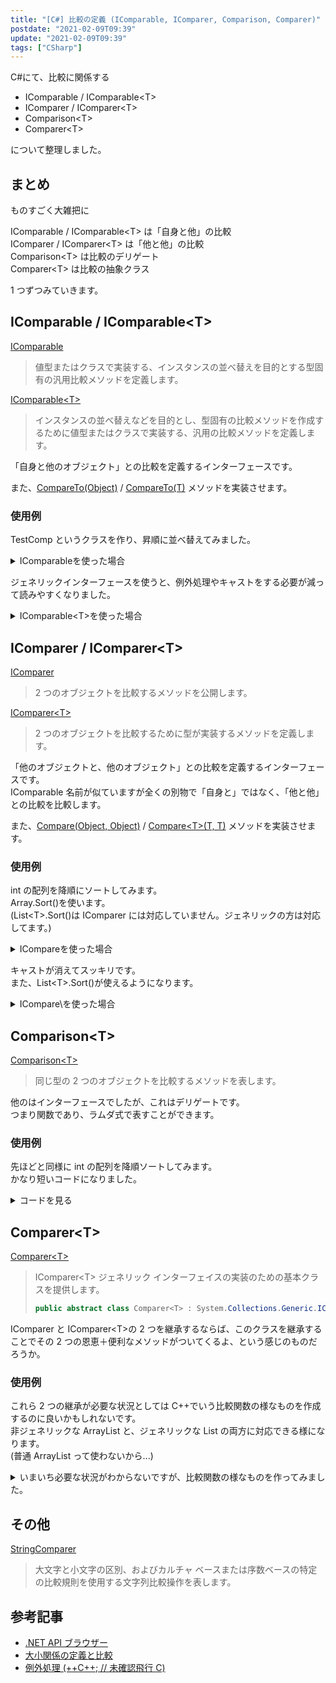 ```yaml
---
title: "[C#] 比較の定義 (IComparable, IComparer, Comparison, Comparer)"
postdate: "2021-02-09T09:39"
update: "2021-02-09T09:39"
tags: ["CSharp"]
---
```


C#にて、比較に関係する

- IComparable / IComparable\<T\>
- IComparer / IComparer\<T\>
- Comparison\<T\>
- Comparer\<T\>

について整理しました。

## まとめ

ものすごく大雑把に

IComparable / IComparable\<T\> は「自身と他」の比較  
IComparer / IComparer\<T\> は「他と他」の比較  
Comparison\<T\> は比較のデリゲート  
Comparer\<T\> は比較の抽象クラス

1 つずつみていきます。

## IComparable / IComparable\<T\>

[IComparable](https://docs.microsoft.com/ja-jp/dotnet/api/system.icomparable?view=net-5.0)

> 値型またはクラスで実装する、インスタンスの並べ替えを目的とする型固有の汎用比較メソッドを定義します。

[IComparable\<T\>](https://docs.microsoft.com/ja-jp/dotnet/api/system.icomparable-1?view=net-5.0)

> インスタンスの並べ替えなどを目的とし、型固有の比較メソッドを作成するために値型またはクラスで実装する、汎用の比較メソッドを定義します。

「自身と他のオブジェクト」との比較を定義するインターフェースです。

また、[CompareTo(Object)](https://docs.microsoft.com/ja-jp/dotnet/api/system.icomparable.compareto?view=net-5.0) / [CompareTo(T)](https://docs.microsoft.com/ja-jp/dotnet/api/system.icomparable-1.compareto?view=net-5.0) メソッドを実装させます。

### 使用例

TestComp というクラスを作り、昇順に並べ替えてみました。

<details>
  <summary>IComparableを使った場合</summary>

```cs
public class Program {
    public static void Main() {
        var t = new List<TestComp>() {
            new TestComp(10), new TestComp(1), new TestComp(5)
        };
        t.Sort();
        foreach(var x in t) Console.Write(x.x + " "); //<-  1 5 10
        Console.WriteLine();
    }
}

class TestComp : IComparable {
    public int x;
    public TestComp(int x) {
        this.x = x;
    }

    public int CompareTo(object obj) {
        if(obj == null) throw new ArgumentNullException();
        if(!(obj is TestComp)) throw new ArgumentException();

        var val = obj as TestComp;
        return this.x - val.x;
    }
}
```

</details>

ジェネリックインターフェースを使うと、例外処理やキャストをする必要が減って読みやすくなりました。

<details>
  <summary>IComparable&lt;T&gt;を使った場合</summary>

```cs
public class Program {
    public static void Main() {
        var t = new List<TestComp>() {
            new TestComp(10), new TestComp(1), new TestComp(5)
        };
        t.Sort();
        foreach(var x in t) Console.Write(x.x + " "); //<-  1 5 10
        Console.WriteLine();
    }
}

class TestComp : IComparable<TestComp> {
    public int x;
    public TestComp(int x) {
        this.x = x;
    }

    public int CompareTo(TestComp other) {
        if(other == null) throw new ArgumentNullException();
        return this.x - other.x;
    }
}
```

</details>

## IComparer / IComparer\<T\>

[IComparer](https://docs.microsoft.com/ja-jp/dotnet/api/system.collections.icomparer?view=net-5.0)

> 2 つのオブジェクトを比較するメソッドを公開します。

[IComparer\<T\>](https://docs.microsoft.com/ja-jp/dotnet/api/system.collections.generic.icomparer-1?view=net-5.0)

> 2 つのオブジェクトを比較するために型が実装するメソッドを定義します。

「他のオブジェクトと、他のオブジェクト」との比較を定義するインターフェースです。  
IComparable 名前が似ていますが全くの別物で「自身と」ではなく、「他と他」との比較を比較します。

また、[Compare(Object, Object)](https://docs.microsoft.com/ja-jp/dotnet/api/system.collections.icomparer.compare?view=net-5.0) / [Compare\<T\>(T, T)](https://docs.microsoft.com/ja-jp/dotnet/api/system.collections.generic.icomparer-1.compare?view=net-5.0) メソッドを実装させます。

### 使用例

int の配列を降順にソートしてみます。  
Array.Sort()を使います。  
(List\<T\>.Sort()は IComparer には対応していません。ジェネリックの方は対応してます。)

<details>
  <summary>ICompareを使った場合</summary>

```cs
public class Program {
    public static void Main() {
        var t = new List<int> { 10, 1, 5 };
        Array.Sort(t.ToArray(), new MyComp());
        foreach(var x in t) Console.Write(x + " "); // <-  10 5 1
        Console.WriteLine();
    }
}

class MyComp : IComparer {
    public int Compare(object x, object y) {
        var valx = (int)x;
        var valy = (int)y;
        return valy - valx;
    }
}
```

</details>

キャストが消えてスッキリです。  
また、List\<T\>.Sort()が使えるようになります。

<details>
  <summary>ICompare\<T\>を使った場合</summary>

```cs
public class Program {
    public static void Main() {
        var t = new List<int> { 10, 1, 5 };
        t.Sort(new MyComp());
        foreach(var x in t) Console.Write(x + " "); // <-  10 5 1
        Console.WriteLine();
    }
}

class MyComp : IComparer<int> {
    public int Compare(int x, int y) {
        return y - x;
    }
}
```

</details>

## Comparison\<T\>

[Comparison\<T\>](https://docs.microsoft.com/ja-jp/dotnet/api/system.comparison-1?view=net-5.0)

> 同じ型の 2 つのオブジェクトを比較するメソッドを表します。

他のはインターフェースでしたが、これはデリゲートです。  
つまり関数であり、ラムダ式で表すことができます。

### 使用例

先ほどと同様に int の配列を降順ソートしてみます。  
かなり短いコードになりました。

<details>
  <summary>コードを見る</summary>

```cs
public class Program {
    public static void Main() {
        var t = new List<int> { 10, 1, 5 };
        t.Sort((x, y) => y-x);
        foreach(var x in t) Console.Write(x + " "); // <-  10 5 1
        Console.WriteLine();
    }
}
```

</details>

## Comparer\<T\>

[Comparer\<T\>](https://docs.microsoft.com/ja-jp/dotnet/api/system.collections.generic.comparer-1?view=net-5.0)

> IComparer\<T\> ジェネリック インターフェイスの実装のための基本クラスを提供します。
>
> ```cs
> public abstract class Comparer<T> : System.Collections.Generic.IComparer<T>, System.Collections.ICompar
> ```

IComparer と IComparer\<T\>の 2 つを継承するならば、このクラスを継承することでその 2 つの恩恵＋便利なメソッドがついてくるよ、という感じのものだろうか。

### 使用例

これら 2 つの継承が必要な状況としては C++でいう比較関数の様なものを作成するのに良いかもしれないです。  
非ジェネリックな ArrayList と、ジェネリックな List の両方に対応できる様になります。  
(普通 ArrayList って使わないから...)

<details>
  <summary>いまいち必要な状況がわからないですが、比較関数の様なものを作ってみました。</summary>

```cs
public class Program {
    public static void Main() {
        ArrayList array = new ArrayList(new int[] {10, 1, 5});
        array.Sort(new Greater());
        foreach(var x in array) Console.Write(x + " "); // <-  10 5 1
        Console.WriteLine();
    }
}

class Greater: Comparer<int> {
  public override int Compare(int x, int y){
    return y - x;
  }
}
```

</details>

## その他

[StringComparer](https://docs.microsoft.com/ja-jp/dotnet/api/system.stringcomparer?view=net-5.0)

> 大文字と小文字の区別、およびカルチャ ベースまたは序数ベースの特定の比較規則を使用する文字列比較操作を表します。

## 参考記事

- [.NET API ブラウザー](https://docs.microsoft.com/ja-jp/dotnet/api/)
- [大小関係の定義と比較](https://smdn.jp/programming/netfx/comparison/0_comparison/)
- [例外処理 (++C++; // 未確認飛行 C)](https://ufcpp.net/study/csharp/oo_exception.html)
